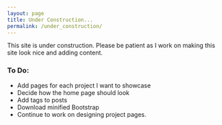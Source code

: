 ```yaml
---
layout: page
title: Under Construction...
permalink: /under_construction/
---
```

This site is under construction. Please be patient as I work on making this
site look nice and adding content.

### To Do:

* Add pages for each project I want to showcase
* Decide how the home page should look
* Add tags to posts
* Download minified Bootstrap
* Continue to work on designing project pages.
